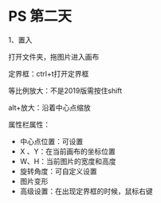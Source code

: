 # PS 第二天

1、置入 

打开文件夹，拖图片进入画布

定界框：ctrl+t打开定界框

等比例放大：不是2019版需按住shift

alt+放大：沿着中心点缩放

属性栏属性：

+ 中心点位置：可设置
+ X 、Y：在当前画布的坐标位置
+ W、H：当前图片的宽度和高度
+ 旋转角度：可自定义设置
+ 图片变形
+ 高级设置：在出现定界框的时候，鼠标右键

